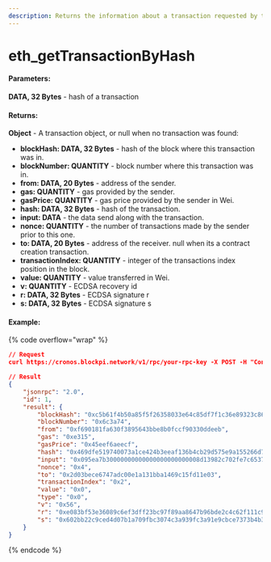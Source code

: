 ```yaml
---
description: Returns the information about a transaction requested by transaction hash.
---
```


# eth\_getTransactionByHash

#### **Parameters:**

**DATA, 32 Bytes** - hash of a transaction

#### **Returns:**

**Object** - A transaction object, or null when no transaction was found:

* **blockHash: DATA, 32 Bytes** - hash of the block where this transaction was in.
* **blockNumber: QUANTITY** - block number where this transaction was in.
* **from: DATA, 20 Bytes** - address of the sender.
* **gas: QUANTITY** - gas provided by the sender.
* **gasPrice: QUANTITY** - gas price provided by the sender in Wei.
* **hash: DATA, 32 Bytes** - hash of the transaction.
* **input: DATA** - the data send along with the transaction.
* **nonce: QUANTITY** - the number of transactions made by the sender prior to this one.
* **to: DATA, 20 Bytes** - address of the receiver. null when its a contract creation transaction.
* **transactionIndex: QUANTITY** - integer of the transactions index position in the block.
* **value: QUANTITY** - value transferred in Wei.
* **v: QUANTITY** - ECDSA recovery id
* **r: DATA, 32 Bytes** - ECDSA signature r
* **s: DATA, 32 Bytes** - ECDSA signature s

#### Example:

{% code overflow="wrap" %}
```json
// Request
curl https://cronos.blockpi.network/v1/rpc/your-rpc-key -X POST -H "Content-Type: application/json" --data '{"jsonrpc":"2.0","method":"eth_getTransactionByHash","params":["0x469dfe519740073a1ce424b3eeaf136b4cb29d575e9a155266d7cf117b618844"],"id":1}'

// Result
{
    "jsonrpc": "2.0",
    "id": 1,
    "result": {
        "blockHash": "0xc5b61f4b50a85f5f26358033e64c85df7f1c36e89323c868194b50c5f2ce949f",
        "blockNumber": "0x6c3a74",
        "from": "0xf690181fa630f3895643bbe8b0fccf90330ddeeb",
        "gas": "0xe315",
        "gasPrice": "0x45eef6aeecf",
        "hash": "0x469dfe519740073a1ce424b3eeaf136b4cb29d575e9a155266d7cf117b618844",
        "input": "0x095ea7b30000000000000000000000008d13982c702fe7c6537529986df67dabeafc4c19ffffffffffffffffffffffffffffffffffffffffffffffffffffffffffffffff",
        "nonce": "0x4",
        "to": "0x2d03bece6747adc00e1a131bba1469c15fd11e03",
        "transactionIndex": "0x2",
        "value": "0x0",
        "type": "0x0",
        "v": "0x56",
        "r": "0xe083bf53e36089c6ef3dff23bc97f89aa8647b96bde2c4c62f111c99d0fe875e",
        "s": "0x602bb22c9ced4d07b1a709fbc3074c3a939fc3a91e9cbce7373b4b399fa67669"
    }
}
```
{% endcode %}

